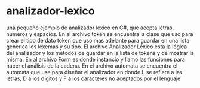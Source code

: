 # analizador-lexico
una pequeño ejemplo de analizador léxico en C#, que acepta letras, números y espacios.
En al archivo token se encuentra la clase que uso para crear el tipo de dato token que uso mas adelante para guardar en una lista generica los lexemas y su tipo.
El archivo Analizador Léxico esta la lógica del analizador y los métodos de guardar en la lista de tokens y de mostrar la misma.
En al archivo Form es donde instancio y llamo las funciones para hacer el análisis de la cadena.
En el archivo automata se encuentra el automata que use para diseñar el analizador en donde L se refiere a las letras, D a los dígitos y F a los caracteres no aceptados por el lenguaje
